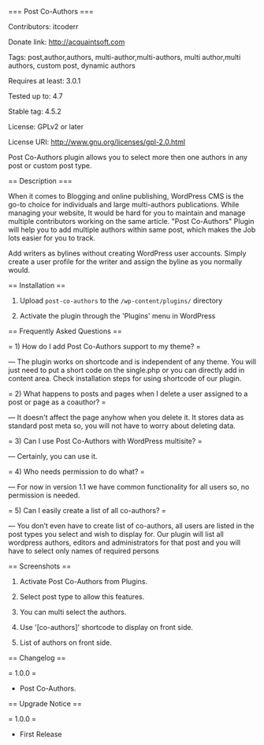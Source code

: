 === Post Co-Authors ===

Contributors: itcoderr

Donate link: http://acquaintsoft.com

Tags: post,author,authors, multi-author,multi-authors, multi author,multi authors, custom post, dynamic authors

Requires at least: 3.0.1

Tested up to: 4.7

Stable tag: 4.5.2

License: GPLv2 or later

License URI: http://www.gnu.org/licenses/gpl-2.0.html

Post Co-Authors plugin allows you to select more then one authors in any post or custom post type.

== Description ===

When it comes to Blogging and online publishing, WordPress CMS is the go-to choice for individuals and large multi-authors publications. While managing your website, It would be hard for you to maintain and manage multiple contributors working on the same article.  "Post Co-Authors" Plugin will help you to add multiple authors within same post, which makes the Job lots easier for you to track.

Add writers as bylines without creating WordPress user accounts. Simply create a user profile for the writer and assign the byline as you normally would.


== Installation ==

1. Upload `post-co-authors` to the `/wp-content/plugins/` directory

2. Activate the plugin through the 'Plugins' menu in WordPress

== Frequently Asked Questions ==

= 1) How do I add  Post Co-Authors support to my theme? =

— The plugin works on shortcode and is independent of any theme. You will just need to put a short code on the single.php or you can directly add in content area. Check installation steps for using shortcode of our plugin.


= 2) What happens to posts and pages when I delete a user assigned to a post or page as a coauthor? =

— It doesn't affect the page anyhow when you delete it. It stores data as standard post meta so, you will not have to worry about deleting data. 

= 3) Can I use Post Co-Authors with WordPress multisite? =

— Certainly, you can use it.
 
= 4) Who needs permission to do what? =

— For now in version 1.1 we have common functionality for all users so, no permission is needed.

= 5) Can I easily create a list of all co-authors? =

—  You don’t even have to create list of co-authors, all users are listed in the post types you select and wish to display for. Our plugin will list all wordpress authors,  editors and administrators for that post and you will have to select only names of required persons
 

== Screenshots ==

1. Activate Post Co-Authors from Plugins.

2. Select post type to allow this features.

3. You can multi select the authors.

4. Use '[co-authors]' shortcode to display on front side.

5. List of authors on front side. 

== Changelog ==

= 1.0.0 =
* Post Co-Authors.

== Upgrade Notice ==

= 1.0.0  =
* First Release